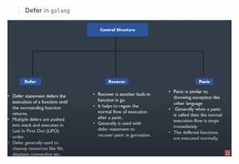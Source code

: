 > **Defer** in `golang`

<img src= "./assets/go_concurrency.png" alt="Defer,Recover,Panic in golang" />
